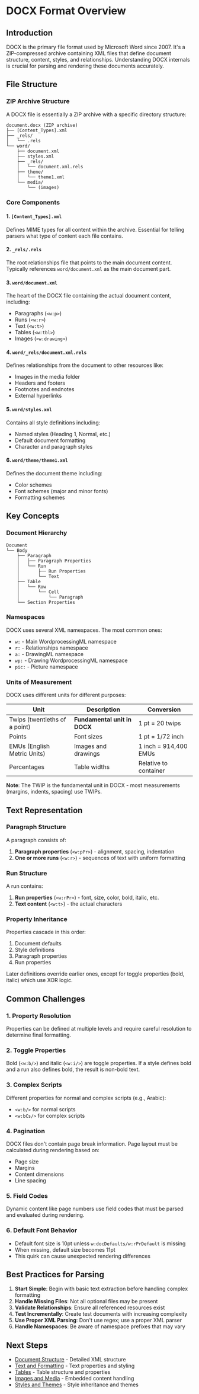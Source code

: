# DOCX Format Overview

## Introduction

DOCX is the primary file format used by Microsoft Word since 2007. It's a ZIP-compressed archive containing XML files that define document structure, content, styles, and relationships. Understanding DOCX internals is crucial for parsing and rendering these documents accurately.

## File Structure

### ZIP Archive Structure

A DOCX file is essentially a ZIP archive with a specific directory structure:

```
document.docx (ZIP archive)
├── [Content_Types].xml
├── _rels/
│   └── .rels
└── word/
    ├── document.xml
    ├── styles.xml
    ├── _rels/
    │   └── document.xml.rels
    ├── theme/
    │   └── theme1.xml
    └── media/
        └── (images)
```

### Core Components

#### 1. `[Content_Types].xml`
Defines MIME types for all content within the archive. Essential for telling parsers what type of content each file contains.

#### 2. `_rels/.rels`
The root relationships file that points to the main document content. Typically references `word/document.xml` as the main document part.

#### 3. `word/document.xml`
The heart of the DOCX file containing the actual document content, including:
- Paragraphs (`<w:p>`)
- Runs (`<w:r>`)
- Text (`<w:t>`)
- Tables (`<w:tbl>`)
- Images (`<w:drawing>`)

#### 4. `word/_rels/document.xml.rels`
Defines relationships from the document to other resources like:
- Images in the media folder
- Headers and footers
- Footnotes and endnotes
- External hyperlinks

#### 5. `word/styles.xml`
Contains all style definitions including:
- Named styles (Heading 1, Normal, etc.)
- Default document formatting
- Character and paragraph styles

#### 6. `word/theme/theme1.xml`
Defines the document theme including:
- Color schemes
- Font schemes (major and minor fonts)
- Formatting schemes

## Key Concepts

### Document Hierarchy

```
Document
└── Body
    ├── Paragraph
    │   ├── Paragraph Properties
    │   └── Run
    │       ├── Run Properties
    │       └── Text
    ├── Table
    │   └── Row
    │       └── Cell
    │           └── Paragraph
    └── Section Properties
```

### Namespaces

DOCX uses several XML namespaces. The most common ones:

- `w:` - Main WordprocessingML namespace
- `r:` - Relationships namespace
- `a:` - DrawingML namespace
- `wp:` - Drawing WordprocessingML namespace
- `pic:` - Picture namespace

### Units of Measurement

DOCX uses different units for different purposes:

| Unit | Description | Conversion |
|------|-------------|------------|
| Twips (twentieths of a point) | **Fundamental unit in DOCX** | 1 pt = 20 twips |
| Points | Font sizes | 1 pt = 1/72 inch |
| EMUs (English Metric Units) | Images and drawings | 1 inch = 914,400 EMUs |
| Percentages | Table widths | Relative to container |

**Note**: The TWIP is the fundamental unit in DOCX - most measurements (margins, indents, spacing) use TWIPs.

## Text Representation

### Paragraph Structure

A paragraph consists of:
1. **Paragraph properties** (`<w:pPr>`) - alignment, spacing, indentation
2. **One or more runs** (`<w:r>`) - sequences of text with uniform formatting

### Run Structure

A run contains:
1. **Run properties** (`<w:rPr>`) - font, size, color, bold, italic, etc.
2. **Text content** (`<w:t>`) - the actual characters

### Property Inheritance

Properties cascade in this order:
1. Document defaults
2. Style definitions
3. Paragraph properties
4. Run properties

Later definitions override earlier ones, except for toggle properties (bold, italic) which use XOR logic.

## Common Challenges

### 1. Property Resolution
Properties can be defined at multiple levels and require careful resolution to determine final formatting.

### 2. Toggle Properties
Bold (`<w:b/>`) and italic (`<w:i/>`) are toggle properties. If a style defines bold and a run also defines bold, the result is non-bold text.

### 3. Complex Scripts
Different properties for normal and complex scripts (e.g., Arabic):
- `<w:b/>` for normal scripts
- `<w:bCs/>` for complex scripts

### 4. Pagination
DOCX files don't contain page break information. Page layout must be calculated during rendering based on:
- Page size
- Margins
- Content dimensions
- Line spacing

### 5. Field Codes
Dynamic content like page numbers use field codes that must be parsed and evaluated during rendering.

### 6. Default Font Behavior
- Default font size is 10pt unless `w:docDefaults/w:rPrDefault` is missing
- When missing, default size becomes 11pt
- This quirk can cause unexpected rendering differences

## Best Practices for Parsing

1. **Start Simple**: Begin with basic text extraction before handling complex formatting
2. **Handle Missing Files**: Not all optional files may be present
3. **Validate Relationships**: Ensure all referenced resources exist
4. **Test Incrementally**: Create test documents with increasing complexity
5. **Use Proper XML Parsing**: Don't use regex; use a proper XML parser
6. **Handle Namespaces**: Be aware of namespace prefixes that may vary

## Next Steps

- [Document Structure](./document-structure.md) - Detailed XML structure
- [Text and Formatting](./text-formatting.md) - Text properties and styling
- [Tables](./tables.md) - Table structure and properties
- [Images and Media](./images.md) - Embedded content handling
- [Styles and Themes](./styles-themes.md) - Style inheritance and themes